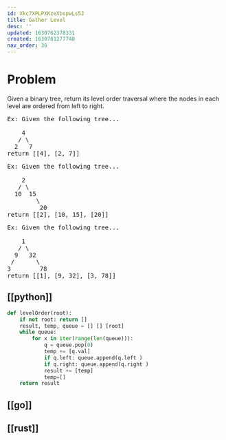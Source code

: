 ```yaml
---
id: Xkc7XPLPXKzeXbspwLs5J
title: Gather Level
desc: ''
updated: 1630762378331
created: 1630761277740
nav_order: 36
---
```


# Problem

Given a binary tree, return its level order traversal where the nodes in each level are ordered from left to right.

<pre>
Ex: Given the following tree...

    4
   / \
  2   7
return [[4], [2, 7]]
</pre>

<pre>
Ex: Given the following tree...

    2
   / \
  10  15
        \
         20
return [[2], [10, 15], [20]]
</pre>

<pre>
Ex: Given the following tree...

    1
   / \
  9   32
 /      \
3        78
return [[1], [9, 32], [3, 78]]
</pre>

## [[python]]

```python
def levelOrder(root):
    if not root: return []
    result, temp, queue = [] [] [root]
    while queue:
        for x in iter(range(len(queue))):
            q = queue.pop(0)
            temp += [q.val]
            if q.left: queue.append(q.left )
            if q.right: queue.append(q.right )
            result += [temp]
            temp=[]
    return result
```
## [[go]]

## [[rust]]
